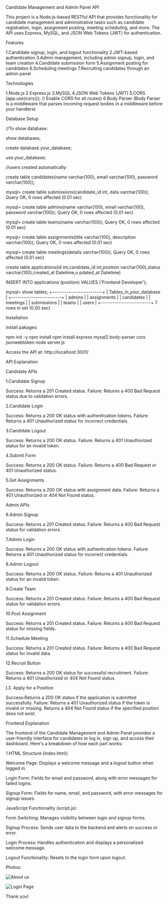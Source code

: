 Candidate Management and Admin Panel API

This project is a Node.js-based RESTful API that provides functionality for candidate management and administrative tasks such as candidate registration, login, assignment posting, meeting scheduling, and more. The API uses Express, MySQL, and JSON Web Tokens (JWT) for authentication.

Features

1.Candidate signup, login, and logout functionality
2.JWT-based authentication
3.Admin management, including admin signup, login, and team creation
4.Candidate submission form
5.Assignment posting for candidates
6.Scheduling meetings
7.Recruiting candidates through an admin panel

Technologies

1.Node.js
2.Express.js
3.MySQL
4.JSON Web Tokens (JWT)
5.CORS  (app.use(cors()); // Enable CORS for all routes)
6.Body Parser  (Body Parser is a middleware that parses incoming request bodies in a middleware before your handlers)

Database Setup

//To show database:

show databases;
 
create database your_database;

use your_database;

//users created automatically:

create table candidates(name varchar(100), email varchar(100), password varchar(100));

mysql> create table submissions(candidate_id int, data varchar(100));
Query OK, 0 rows affected (0.01 sec)

mysql> create table admins(name varchar(100), email varchar(100), password varchar(100));
Query OK, 0 rows affected (0.01 sec)

mysql> create table teams(name varchar(100));
Query OK, 0 rows affected (0.01 sec)

mysql> create table assignments(title varchar(100), description varchar(100));
Query OK, 0 rows affected (0.01 sec)

mysql> create table meetings(details varchar(100));
Query OK, 0 rows affected (0.01 sec)

create table applications(id int,candidate_id int,position varchar(100),status varchar(100),created_at Datetime,u
pdated_at Datetime)

INSERT INTO applications (position) VALUES ('Frontend Developer');

mysql> show tables;
+-------------------------+
| Tables_in_your_database |
+-------------------------+
| admins                  |
| assignments             |
| candidates              |
| meetings                |
| submissions             |
| teams                   |
| users                   |
+-------------------------+
7 rows in set (0.00 sec)

Installation

install pakages:

npm init -y
npm install
npm install express mysql2 body-parser cors jsonwebtoken
node server.js

Access the API at: http://localhost:3001/


API Explanation

Candidate APIs

1.Candidate Signup

Success: Returns a 201 Created status.
Failure: Returns a 400 Bad Request status due to validation errors.

2.Candidate Login

Success: Returns a 200 OK status with authentication tokens.
Failure: Returns a 401 Unauthorized status for incorrect credentials.

3.Candidate Logout

Success: Returns a 200 OK status.
Failure: Returns a 401 Unauthorized status for an invalid token.

4.Submit Form

Success: Returns a 200 OK status.
Failure: Returns a 400 Bad Request or 401 Unauthorized status.

5.Get Assignments

Success: Returns a 200 OK status with assignment data.
Failure: Returns a 401 Unauthorized or 404 Not Found status.

Admin APIs

6.Admin Signup

Success: Returns a 201 Created status.
Failure: Returns a 400 Bad Request status for validation errors.

7.Admin Login

Success: Returns a 200 OK status with authentication tokens.
Failure: Returns a 401 Unauthorized status for incorrect credentials.

8.Admin Logout

Success: Returns a 200 OK status.
Failure: Returns a 401 Unauthorized status for an invalid token.

9.Create Team

Success: Returns a 201 Created status.
Failure: Returns a 400 Bad Request status for validation errors.

10.Post Assignment

Success: Returns a 201 Created status.
Failure: Returns a 400 Bad Request status for missing fields.

11.Schedule Meeting

Success: Returns a 201 Created status.
Failure: Returns a 400 Bad Request status for invalid data.

12.Recruit Button

Success: Returns a 200 OK status for successful recruitment.
Failure: Returns a 401 Unauthorized or 404 Not Found status.

13. Apply for a Position

Success:Returns a 200 OK status if the application is submitted successfully.
Failure:
Returns a 401 Unauthorized status if the token is invalid or missing.
Returns a 404 Not Found status if the specified position does not exist.

Frontend Explanation

The frontend of the Candidate Management and Admin Panel provides a user-friendly interface for candidates to log in, sign up, and access their dashboard. Here's a breakdown of how each part works:

1.HTML Structure (index.html):

Welcome Page: Displays a welcome message and a logout button when logged in.

Login Form: Fields for email and password, along with error messages for failed logins.

Signup Form: Fields for name, email, and password, with error messages for signup issues.

JavaScript Functionality (script.js):

Form Switching: Manages visibility between login and signup forms.

Signup Process: Sends user data to the backend and alerts on success or error.

Login Process: Handles authentication and displays a personalized welcome message.

Logout Functionality: Resets to the login form upon logout.


Photos:

![About us](https://github.com/user-attachments/assets/3ac69a77-61cd-4bc6-a82f-9e6ecaa80feb)

![Login Page](https://github.com/user-attachments/assets/a1401557-7433-4ad9-9f23-33e8949a3460)


Thank you!
